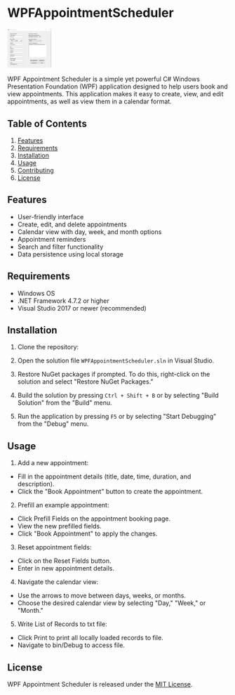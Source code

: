 # WPFAppointmentScheduler

<img src="/PatientBooker/bin/PreviewWPFAppointment.PNG" width="100" alt="WPF Appointment Scheduler Screenshot">

WPF Appointment Scheduler is a simple yet powerful C# Windows Presentation Foundation (WPF) application designed to help users book and view appointments. This application makes it easy to create, view, and edit appointments, as well as view them in a calendar format.

## Table of Contents

1. [Features](#features)
2. [Requirements](#requirements)
3. [Installation](#installation)
4. [Usage](#usage)
5. [Contributing](#contributing)
6. [License](#license)

## Features

- User-friendly interface
- Create, edit, and delete appointments
- Calendar view with day, week, and month options
- Appointment reminders
- Search and filter functionality
- Data persistence using local storage

## Requirements

- Windows OS
- .NET Framework 4.7.2 or higher
- Visual Studio 2017 or newer (recommended)

## Installation

1. Clone the repository:

2. Open the solution file `WPFAppointmentScheduler.sln` in Visual Studio.

3. Restore NuGet packages if prompted. To do this, right-click on the solution and select "Restore NuGet Packages."

4. Build the solution by pressing `Ctrl + Shift + B` or by selecting "Build Solution" from the "Build" menu.

5. Run the application by pressing `F5` or by selecting "Start Debugging" from the "Debug" menu.

## Usage

1. Add a new appointment:
- Fill in the appointment details (title, date, time, duration, and description).
- Click the "Book Appointment" button to create the appointment.

2. Prefill an example appointment:
- Click Prefill Fields on the appointment booking page.
- View the new prefilled fields.
- Click "Book Appointment" to apply the changes.

3. Reset appointment fields:
- Click on the Reset Fields button.
- Enter in new appointment details.

4. Navigate the calendar view:
- Use the arrows to move between days, weeks, or months.
- Choose the desired calendar view by selecting "Day," "Week," or "Month."

5. Write List of Records to txt file:
- Click Print to print all locally loaded records to file.
- Navigate to bin/Debug to access file.

## License

WPF Appointment Scheduler is released under the [MIT License](./LICENSE).
